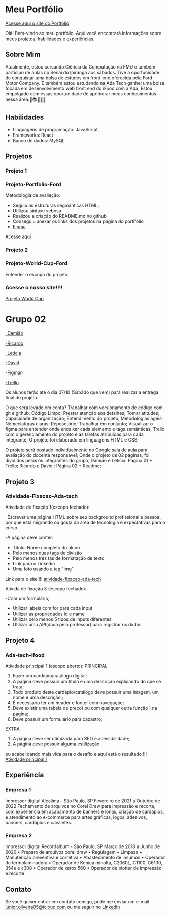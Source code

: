 # Meu Portfólio

<a href="https://portfolio-2023-two-green.vercel.app/">Acesse aqui o site do Portfólio</a>


Olá! Bem-vindo ao meu portfólio. Aqui você encontrará informações sobre meus projetos, habilidades e experiências.

## Sobre Mim

Atualmente, estou cursando Ciência da Computação na FMU e também participo de aulas no Senai do Ipiranga aos sábados. Tive a oportunidade de conquistar uma bolsa de estudos em front-end oferecida pela Ford Motor Company. E também estou estudando na Ada Tech ganhei uma bolsa focada em desenvolvimento web front end do iFood com a Ada, Estou empolgado com essas oportunidade de aprimorar meus conhecimentos nessa área.🚀📚👨🏻‍💻

## Habilidades

- Linguagens de programação: JavaScript, 
- Frameworks: React
- Banco de dados: MySQL

## Projetos

### Projeto 1
### Projeto-Portfolio-Ford

Metodologia de avaliação:

<ul>
  <li>Seguiu as estruturas segmânticas HTML;</li>
  <li>Utilizou sintaxe vebosa</li>
  <li>Realizou a criação do README.md no github</li>
  <li>Conseguiu anexar os links dos projetos na página do portifólio</li>
  <li><a href="https://www.figma.com/file/g6R549pDB2MXMM5pTRuos3/Untitled?type=design&node-id=0-1&mode=design&t=w507go4J7CCDFCVc-0">Figma</a></li>
</ul>
<a href="https://projeto-portfolio-pink.vercel.app/"> Acesse aqui </a>


### Projeto 2

### Projeto-World-Cup-Ford

Entender o escopo do projeto

### Acesse o nosso site!!!!
<a href="https://juninho-oliveira.github.io/Projeto-World-Cup/">Projeto World Cup</a>

# Grupo 02
<a href="https://github.com/juninho-oliveira">-Damião</a>

<a href="https://github.com/ricardoeandrade">-Ricardo</a>

<a href="https://github.com/leticiasilvas">-Leticia</a>

<a href="#" target="_blank">-David</a>

<a href="https://www.figma.com/file/9q9FV9jJfAPJv2uAuJPi8a/Projeto_Ford?type=design&node-id=0-1&mode=design&t=MUaFMgIhDow2YAeV-0">-Figman</a>

<a href="https://trello.com/b/sB8VEeCU/projeto-world-cup">-Trello</a>

Os alunos terão até o dia 07/10 (Sabádo que vem) para realizar a entrega final do projeto.

O que será levado em conta?
Trabalhar com versionamento de código com git e github;
Código Limpo;
Prestar atenção aos detalhes;
Tomar atitudes;
Capacidade de organização;
Entendimento do projeto;
Metodologias agéis;
Nomeclaturas claras;
Reposotório;
Trabalhar em conjunto;
Visualizar o figma para entender onde encaixar cada elemento e tags semânticas;
Trello com o gerenciamento do projeto e as tarefas atribuídas para cada integrante;
O projeto foi elaborado em linguagens HTML e CSS;


O projeto será postado individualmente no Google sala de aula para avaliação do docente responsável;
Onde o projeto de 02 páginas, foi divididos pelos os integrantes do grupo;
Damião e Letícia: Página 01 + Trello;
Ricardo e David : Página 02 + Readme;


## Projeto 3

### Atividade-Fixacao-Ada-tech
Atividade de fixação 1(escopo fechado):

-Escrever uma página HTML sobre seu background profissional e pessoal, por que está migrando ou gosta da área de tecnologia e expectativas para o curso.

-A página deve conter:
  <ul>
    <li>Título: Nome completo do aluno</li>
    <li>Pelo menos duas tags de divisão</li>
    <li>Pelo menos três tas de formatação de texto</li>
    <li>Link para o Linkedin</li>
    <li>Uma foto usando a tag "img"</li>
  </ul>

Link para o site!!!!
<a href="https://atividade-fixacao-ada-tech.vercel.app/">atividade-fixacao-ada-tech</a>

Ativida de fixação 3 (escopo fechado):

-Criar um formulário;
  <ul>
    <li>Utilizar labels com for para cada input</li>
    <li>Utilizar as propriedades id e name</li>
    <li>Utilizar pelo menos 5 tipos de inputs diferentes</li>
    <li>Utilizar uma API(dada pelo professor) para registrar os dados</li>
  </ul>


## Projeto 4

### Ada-tech-ifood
Atividade principal 1 (escopo aberto): PRINCIPAL

<ol>
    <li>Fazer um cardápio/catálogo digital;</li>
    <li>A página deve possuir um título e uma descrição explicando do que se trata;</li>
    <li>Todo produto deste cardápio/catálogo deve possuir uma imagem, um nome e uma descrição ;</li>
    <li>É necessário ter um header e footer com navegação;</li>
    <li>Deve existir uma tabela de preço( ou com qualquer outra função ) na página;</li>
    <li>Deve possuir um formulário para cadastro;</li>
</ol>

EXTRA

<ol>
    <li>A  página deve ser otimizada para SEO e acessibilidade;</li>
    <li>A página deve possuir alguma estilização</li>
</ol>

eu acabei dando mais vida para o desafio e aqui está o resultado !!!
<a href="https://ada-tech-ifood.vercel.app/">Atividade principal 1</a>
## Experiência

### Empresa 1

Impressor digital
Alcalima - São Paulo, SP
Fevereiro de 2021 a Outubro de 2022
Fechamento de arquivos no Corel Draw para impressão e recorte, com experiência em acabamento de
banners e lonas, criação de cardápios, e atendimento ao e-commerce para artes gráficas, logos,
adesivos, banners, cardápios e cavaletes.

### Empresa 2

Impressor digital
Recordalbum - São Paulo, SP Março de 2018 a
Junho de 2020
• Preparo de arquivos corel draw
• Regulagem
• Limpeza
• Manutenção preventiva e corretiva
• Abastecimento de insumos
• Operador de termolaminadora
• Operador de Konica minolta, C2060L, C1100, C6100, 354e e c308
• Operador de xerox 560
• Operador de plotter de impressão e recorte 

## Contato

Se você quiser entrar em contato comigo, pode me enviar um e-mail <a href="mailto:junior.oliveira05@icloud.com">junior.oliveira05@icloud.com</a> ou me seguir no <a href="https://www.linkedin.com/in/damiao-junior-6568531ab/">LinkedIn</a>



